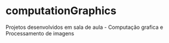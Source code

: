 # computationGraphics
Projetos desenvolvidos em sala de aula - Computação grafica e Processamento de imagens
